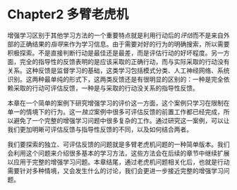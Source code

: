 # Chapter2 多臂老虎机

增强学习区别于其他学习方法的一个重要特点就是利用行动后的*评估*而不是来自外部的正确结果的*指导*来作为学习信息。由于需要对好的行为的明确搜索，所以需要积极探索。不是直接判断行动是最佳还是最差，而是评估行动的好坏程度。另一方面，完全的指导性的反馈表明的是应该采取的正确行动，而与实际采取的行动没有关系。这种反馈是监督学习的基础，这类学习包括模式分类、人工神经网络、系统识别。这两种最单纯的形式下，这两类反馈还是有很明显的区别的：一种是完全依赖采取的行动可评估反馈，一种是与采取的行动没关系的指导性反馈。

本章在一个简单的案例下研究增强学习的评价这一方面，这个案例只学习在限制在单一的情境下的行为。这一*独立*案例中很多可评估反馈的前置工作都已经完成，所以避免了一个完整的增强学习问题中很多复杂的工作。通过研究这一案例，可以让我们更加明晰可评估反馈与指导性反馈的不同，以及如何结合两者。

我们要探索的独立、可评估反馈的问题就是多臂老虎机问题的一种简单版本。我们会利用这个问题来介绍很多基本的学习方法，这些方法会在后续的章节中继续扩展以应用于完整的增强学习问题。本章结尾，通过老虎机问题相关化后，也就是行动需要针对多种情境，又会发生什么的讨论，我们会更进一步接近完整的增强学习问题。
